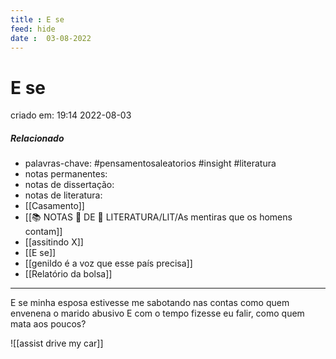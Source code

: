 ```yaml
---
title : E se
feed: hide
date :  03-08-2022
---
```

# E se
criado em: 19:14 2022-08-03

##### Relacionado
- palavras-chave: #pensamentosaleatorios 
#insight 
#literatura 
- notas permanentes: 
- notas de dissertação:
- notas de literatura: 
- [[Casamento]]
- [[📚 NOTAS 📖 DE 📘 LITERATURA/LIT/As mentiras que os homens contam]]
- [[assitindo X]]
- [[E se]]
- [[genildo é a voz que esse país precisa]]
- [[Relatório da bolsa]]
---

E se minha esposa estivesse me sabotando nas contas como quem envenena o marido abusivo 
E com o tempo fizesse eu falir, como quem mata aos poucos?

![[assist drive my car]]